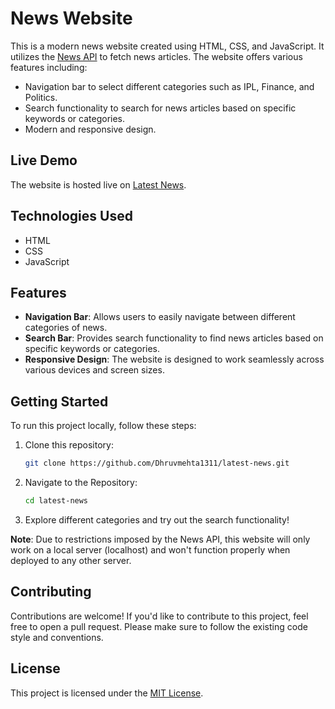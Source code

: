 # News Website

This is a modern news website created using HTML, CSS, and JavaScript. It utilizes the [News API](https://newsapi.org/) to fetch news articles. The website offers various features including:

- Navigation bar to select different categories such as IPL, Finance, and Politics.
- Search functionality to search for news articles based on specific keywords or categories.
- Modern and responsive design.

## Live Demo

The website is hosted live on [Latest News](https://latest-news-five.vercel.app/).

## Technologies Used

- HTML
- CSS
- JavaScript

## Features

- **Navigation Bar**: Allows users to easily navigate between different categories of news.
- **Search Bar**: Provides search functionality to find news articles based on specific keywords or categories.
- **Responsive Design**: The website is designed to work seamlessly across various devices and screen sizes.

## Getting Started

To run this project locally, follow these steps:

1. Clone this repository:

   ```bash
   git clone https://github.com/Dhruvmehta1311/latest-news.git
   ```

2. Navigate to the Repository:

   ```bash
   cd latest-news
   ```

3. Explore different categories and try out the search functionality!

**Note**: Due to restrictions imposed by the News API, this website will only work on a local server (localhost) and won't function properly when deployed to any other server.

## Contributing

Contributions are welcome! If you'd like to contribute to this project, feel free to open a pull request. Please make sure to follow the existing code style and conventions.

## License

This project is licensed under the [MIT License](LICENSE).
